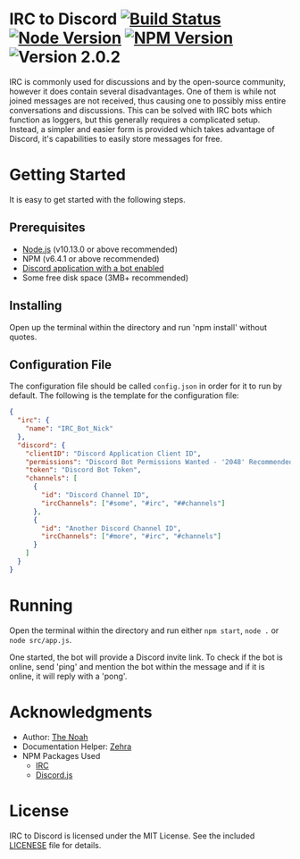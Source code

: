 # IRC to Discord [![Build Status][build]](https://travis-ci.org/The-Noah/IRC-to-Discord) [![Node Version][node]](https://nodejs.org/en/blog/release/v10.13.0/) [![NPM Version][npm]](https://www.npmjs.com/package/npm/v/6.4.1) ![Version 2.0.2][version]

IRC is commonly used for discussions and by the open-source community, however it does contain several disadvantages. One of them is while not joined messages are not received, thus causing one to possibly miss entire conversations and discussions. This can be solved with IRC bots which function as loggers, but this generally requires a complicated setup. Instead, a simpler and easier form is provided which takes advantage of Discord, it's capabilities to easily store messages for free.

# Getting Started

It is easy to get started with the following steps.

## Prerequisites

* [Node.js](https://nodejs.org/ "Node.js Website") (v10.13.0 or above recommended)
* NPM (v6.4.1 or above recommended)
* [Discord application with a bot enabled](https://github.com/reactiflux/discord-irc/wiki/Creating-a-discord-bot-&-getting-a-token "Creating a Discord Bot & Getting a Token")
* Some free disk space (3MB+ recommended)

## Installing

Open up the terminal within the directory and run 'npm install' without quotes.

## Configuration File

The configuration file should be called `config.json` in order for it to run by default. The following is the template for the configuration file:

```json
{
  "irc": {
    "name": "IRC_Bot_Nick"
  },
  "discord": {
    "clientID": "Discord Application Client ID",
    "permissions": "Discord Bot Permissions Wanted - '2048' Recommended",
    "token": "Discord Bot Token",
    "channels": [
      {
        "id": "Discord Channel ID",
        "ircChannels": ["#some", "#irc", "##channels"]
      },
      {
        "id": "Another Discord Channel ID",
        "ircChannels": ["#more", "#irc", "#channels"]
      }
    ]
  }
}
```

# Running

Open the terminal within the directory and run either `npm start`, `node .` or `node src/app.js`.

One started, the bot will provide a Discord invite link. To check if the bot is online, send 'ping' and mention the bot within the message and if it is online, it will reply with a 'pong'.

# Acknowledgments

* Author: [The Noah](https://github.com/The-Noah/ "The Noah's GitHub Profile")
* Documentation Helper: [Zehra](https://github.com/Zehra/ "Zehra's GitHub Profile")
* NPM Packages Used
  * [IRC](https://www.npmjs.com/package/irc "IRC's NPM Page")
  * [Discord.js](https://www.npmjs.com/package/discord.js "Discord.js's NPM Page")

# License

IRC to Discord is licensed under the MIT License. See the included [LICENESE](LICENSE) file for details.

[build]: https://travis-ci.org/The-Noah/IRC-to-Discord.png?branch=master
[node]: https://img.shields.io/badge/node.js-v10.13.0-red.svg
[npm]: https://img.shields.io/badge/npm-v6.4.1-red.svg
[version]: https://img.shields.io/badge/version-2.0.2-blue.svg
